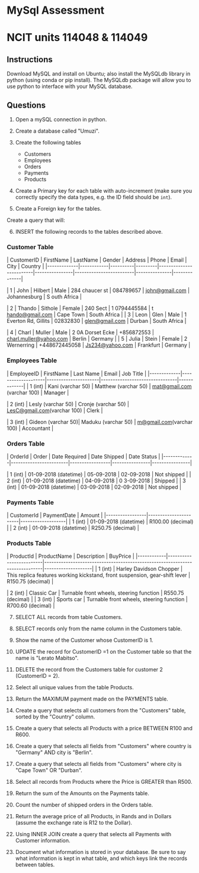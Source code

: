 # MySql Assessment
# NCIT units 114048 & 114049

## Instructions
Download MySQL and install on Ubuntu; also install the MySQLdb library in python (using conda or pip install).
The MySQLdb package will allow you to use python to interface with your MySQL database.


## Questions

1. Open a mySQL connection in python.
2. Create a database called "Umuzi".

3. Create the following tables
    - Customers
    - Employees
    - Orders
    - Payments
    - Products

4. Create a Primary key for each table with auto-increment (make sure you correctly specify the data types, e.g. the ID field should be `int`).
5. Create a Foreign key for the tables.

Create a query that will:

6. INSERT the following records to the tables described above.

### Customer Table

| CustomerID  | FirstName  |LastName  | Gender  |Address                  | Phone          | Email                   | City          | Country      |
|-------------|------------|----------|---------|-------------------------|----------------|-------------------------|---------------|--------------|
| 1           | John       | Hilbert  |Male     | 284 chaucer st          | 084789657      | john@gmail.com          | Johannesburg  | South Africa |
| 2           | Thando     | Sithole  | Female  | 240 Sect                | 10794445584    | thando@gmail.com        | Cape Town     | South Africa |
|3            | Leon       | Glen     | Male    | 1 Everton Rd, Gillits   | 02832830       | glen@gmail.com          | Durban        | South Africa |
| 4           | Charl      | Muller   | Male    | 20A Dorset Ecke         | +856872553     |charl.muller@yahoo.com   | Berlin        | Germany      |
| 5           | Julia      | Stein    | Female  | 2 Wernerring            | +448672445058  | Js234@yahoo.com         | Frankfurt     | Germany      |


### Employees Table

| EmployeeID  | FirstName          | Last Name            | Email                          | Job Title   |
|-------------|--------------------|----------------------|--------------------------------|-------------|
| 1 (int)     | Kani (varchar 50)  | Matthew (varchar 50) | mat@gmail.com (varchar 100)    | Manager     |
| 2 (int)     | Lesly (varchar 50) |Cronje (varchar 50)   | LesC@gmail.com(varchar 100)    | Clerk       |
| 3 (int)     |Gideon (varchar 50)| Maduku (varchar 50)   | m@gmail.com(varchar 100)       | Accountant  |

### Orders Table

| OrderId     | Order                  | DateRequired    | DateShipped    | DateStatus     |
|-------------|------------------------|-----------------|----------------|----------------|
| 1 (int)     | 01-09-2018 (datetime)  | 05-09-2018      | 02-09-2018     | Not shipped    |
| 2 (int)     | 01-09-2018 (datetime)  | 04-09-2018      | 03-09-2018     | Shipped        |
| 3 (int)     | 01-09-2018 (datetime)  | 03-09-2018      | 02-09-2018     | Not shipped    |

### Payments Table

| CustomerId      | PaymentDate           | Amount            |
|-----------------|-----------------------|-------------------|
| 1 (int)         | 01-09-2018 (datetime) | R100.00 (decimal) |
| 2 (int)         | 01-09-2018 (datetime) | R250.75 (decimal) |

### Products Table

| ProductId  | ProductName             | Description                                                                 | BuyPrice           |
|------------|-------------------------|-----------------------------------------------------------------------------|--------------------|
| 1 (int)    | Harley Davidson Chopper | This replica features working kickstand, front suspension, gear-shift lever | R150.75 (decimal)  |
| 2 (int)    | Classic Car             | Turnable front wheels, steering function                                    | R550.75 (decimal)  |
| 3 (int)    | Sports car              | Turnable front wheels, steering function                                    | R700.60 (decimal)  |   


7. SELECT ALL records from table Customers.

8. SELECT records only from the name column in the Customers table.

9. Show the name of the Customer whose CustomerID is 1.

10. UPDATE the record for CustomerID =1  on the Customer table so that the name is "Lerato Mabitso".

11. DELETE the record from the Customers table for customer 2 (CustomerID = 2).

12. Select all unique values from the table Products.

13. Return the MAXIMUM payment made on the PAYMENTS table.

14. Create a query that selects all customers from the "Customers" table, sorted by the "Country" column.

15. Create a query that selects all Products with a price BETWEEN R100 and R600.

16. Create a query that selects all fields from "Customers" where country is "Germany" AND city is "Berlin".

17. Create a query that selects all fields from "Customers" where city is "Cape Town" OR "Durban".

18. Select all records from Products where the Price is GREATER than R500.

19. Return the sum of the Amounts on the Payments table.

20. Count the number of shipped orders in the Orders table.

21. Return the average price of all Products, in Rands and in Dollars (assume the exchange rate is R12 to the Dollar).

22. Using INNER JOIN create a query that selects all Payments with Customer information.

23. Document what information is stored in your database. Be sure to say what information is kept in what table, and which keys link the records between tables.
